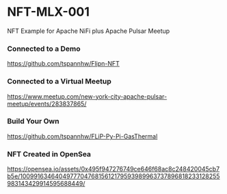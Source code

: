# NFT-MLX-001
NFT Example for Apache NiFi plus Apache Pulsar Meetup


### Connected to a Demo

https://github.com/tspannhw/Flipn-NFT

### Connected to a Virtual Meetup

https://www.meetup.com/new-york-city-apache-pulsar-meetup/events/283837865/

### Build Your Own

https://github.com/tspannhw/FLiP-Py-Pi-GasThermal


### NFT Created in OpenSea

https://opensea.io/assets/0x495f947276749ce646f68ac8c248420045cb7b5e/100991634640497770476815612179593989963737896818233128255983143429914595688449/

